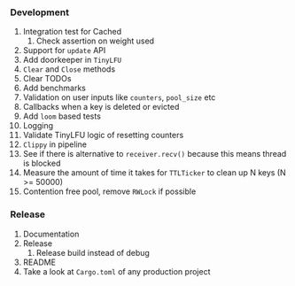 ### Development
1. Integration test for Cached
   1. Check assertion on weight used
2. Support for `update` API
3. Add doorkeeper in `TinyLFU`
4. `Clear` and `Close` methods
5. Clear TODOs
6. Add benchmarks
7. Validation on user inputs like `counters`, `pool_size` etc
8. Callbacks when a key is deleted or evicted
9. Add `loom` based tests
10. Logging
11. Validate TinyLFU logic of resetting counters
12. `Clippy` in pipeline
13. See if there is alternative to `receiver.recv()` because this means thread is blocked
14. Measure the amount of time it takes for `TTLTicker` to clean up N keys (N >= 50000)
15. Contention free pool, remove `RWLock` if possible

### Release
1. Documentation
2. Release
   1. Release build instead of debug
3. README
4. Take a look at `Cargo.toml` of any production project